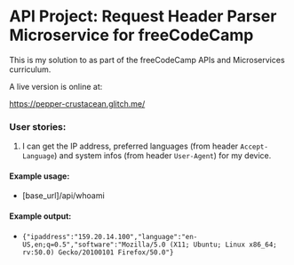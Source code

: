 # API Project: Request Header Parser Microservice for freeCodeCamp

This is my solution to as part of the freeCodeCamp APIs and Microservices curriculum.

A live version is online at:

https://pepper-crustacean.glitch.me/



### User stories:
1. I can get the IP address, preferred languages (from header `Accept-Language`) and system infos (from header `User-Agent`) for my device.

#### Example usage:
* [base_url]/api/whoami

#### Example output:
* `{"ipaddress":"159.20.14.100","language":"en-US,en;q=0.5","software":"Mozilla/5.0 (X11; Ubuntu; Linux x86_64; rv:50.0) Gecko/20100101 Firefox/50.0"}`